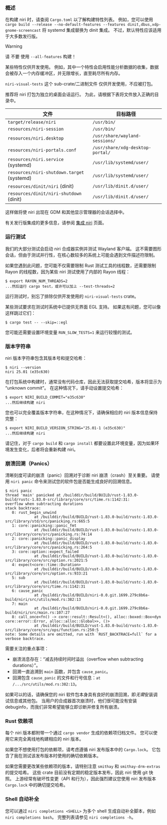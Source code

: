 ### 概述

在构建 niri 时，请查阅 `Cargo.toml` 以了解构建特性列表。
例如，您可以使用 `cargo build --release --no-default-features --features dinit,dbus,xdp-gnome-screencast` 将 systemd 集成替换为 dinit 集成。
不过，默认特性应该适用于大多数发行版。

> [!WARNING]
> 请 不要 使用 `--all-features` 构建！
>
> 某些特性仅供开发使用。
> 例如，其中一个特性会启用性能分析数据的收集，数据会被存入一个内存缓冲区，并无限增长，直至耗尽所有内存。

`niri-visual-tests` 这个 sub-crate/二进制文件 仅供开发使用，不应被打包。

推荐将 niri 打包为独立的桌面会话运行。
为此，请根据下表将文件放入正确的目录中。

| 文件 | 目标路径 |
| ---- | ----------- |
| `target/release/niri` | `/usr/bin/` |
| `resources/niri-session` | `/usr/bin/` |
| `resources/niri.desktop` | `/usr/share/wayland-sessions/` |
| `resources/niri-portals.conf` | `/usr/share/xdg-desktop-portal/` |
| `resources/niri.service` (systemd) | `/usr/lib/systemd/user/` |
| `resources/niri-shutdown.target` (systemd) | `/usr/lib/systemd/user/` |
| `resources/dinit/niri` (dinit) | `/usr/lib/dinit.d/user/` |
| `resources/dinit/niri-shutdown` (dinit) | `/usr/lib/dinit.d/user/` |

这样做将使 niri 出现在 GDM 和其他显示管理器的会话选择中。

有关发行版集成的更多信息，请参阅 [集成 niri](./Integrating-niri.md) 页面。

### 运行测试

我们的大部分测试会启动 niri 合成器实例并测试 Wayland 客户端。
这不需要图形会话，但由于测试并行性，在核心数较多的系统上可能会遇到文件描述符限制。

如果您遇到此问题，您可能不仅需要限制 Rust 测试工具的线程数，还需要限制 Rayon 的线程数，因为某些 niri 测试使用了内部的 Rayon 线程：

```
$ export RAYON_NUM_THREADS=2
...然后运行 cargo test，或许可以加上 --test-threads=2
```

运行测试时，别忘了排除仅供开发使用的 `niri-visual-tests` crate。

某些测试要求在测试时系统中已提供无界面 EGL 支持。
如果这有问题，您可以像这样跳过它们：

```
$ cargo test -- --skip=::egl
```

您可能还需要设置环境变量 `RUN_SLOW_TESTS=1` 来运行较慢的测试。

### 版本字符串

niri 版本字符串包含其版本号和提交哈希：

```
$ niri --version
niri 25.01 (e35c630)
```

在打包系统中构建时，通常没有代码仓库，因此无法获取提交哈希，版本将显示为 “unknown commit”。
在这种情况下，请手动设置提交哈希：

```
$ export NIRI_BUILD_COMMIT="e35c630"
...然后继续构建 niri
```

您也可以完全覆盖版本字符串，在这种情况下，请确保相应的 niri 版本信息保持完整：

```
$ export NIRI_BUILD_VERSION_STRING="25.01-1 (e35c630)"
...然后继续构建 niri
```

请记住，对于 `cargo build` 和 `cargo install` 都要设置此环境变量，因为如果环境发生变化，后者将会重新构建 niri。

### 崩溃回溯（Panics）

清晰刻度可读的崩溃（panic）回溯对于诊断 niri 崩溃（crash）至关重要。
请使用 `niri panic` 命令来测试您的软件包是否能生成良好的回溯信息。

```
$ niri panic
thread 'main' panicked at /builddir/build/BUILD/rust-1.83.0-build/rustc-1.83.0-src/library/core/src/time.rs:1142:31:
overflow when subtracting durations
stack backtrace:
   0: rust_begin_unwind
             at /builddir/build/BUILD/rust-1.83.0-build/rustc-1.83.0-src/library/std/src/panicking.rs:665:5
   1: core::panicking::panic_fmt
             at /builddir/build/BUILD/rust-1.83.0-build/rustc-1.83.0-src/library/core/src/panicking.rs:74:14
   2: core::panicking::panic_display
             at /builddir/build/BUILD/rust-1.83.0-build/rustc-1.83.0-src/library/core/src/panicking.rs:264:5
   3: core::option::expect_failed
             at /builddir/build/BUILD/rust-1.83.0-build/rustc-1.83.0-src/library/core/src/option.rs:2021:5
   4: expect<core::time::Duration>
             at /builddir/build/BUILD/rust-1.83.0-build/rustc-1.83.0-src/library/core/src/option.rs:933:21
   5: sub
             at /builddir/build/BUILD/rust-1.83.0-build/rustc-1.83.0-src/library/core/src/time.rs:1142:31
   6: cause_panic
             at /builddir/build/BUILD/niri-0.0.git.1699.279c8b6a-build/niri/src/utils/mod.rs:382:13
   7: main
             at /builddir/build/BUILD/niri-0.0.git.1699.279c8b6a-build/niri/src/main.rs:107:27
   8: call_once<fn() -> core::result::Result<(), alloc::boxed::Box<dyn core::error::Error, alloc::alloc::Global>>, ()>
             at /builddir/build/BUILD/rust-1.83.0-build/rustc-1.83.0-src/library/core/src/ops/function.rs:250:5
note: Some details are omitted, run with `RUST_BACKTRACE=full` for a verbose backtrace.
```

需要关注的重点事项：

- 崩溃消息存在：“减去持续时间时溢出（overflow when subtracting durations）”。
- 回溯一直追溯到 `main` 函数，并包含 `cause_panic`。
- 回溯包含 `cause_panic` 的文件和行号信息：`at /.../src/utils/mod.rs:382:13`。

如果可以的话，请确保您的 niri 软件包本身具有良好的崩溃回溯，即*无需*安装调试信息或其他包。
当用户的合成器首次崩溃时，他们很可能没有安装 debuginfo，而我们非常希望能够立即诊断并修复所有崩溃。

### Rust 依赖项

每个 niri 版本都附带一个通过 `cargo vendor` 生成的依赖项归档文件。
您可以使用它来完全离线地构建相应的 niri 版本。

如果您不想使用打包的依赖项，请考虑遵循 niri 发布版本中的 `Cargo.lock`。
它包含了我在测试该发布版本时使用的确切依赖版本。

如果您需要更改某些依赖项的版本，请特别注意 `smithay` 和 `smithay-drm-extras` 的提交哈希。
这些 crate 目前没有定期的稳定版本发布，因此 niri 使用 git 快照。
上游经常有破坏性变更（API 和行为），因此强烈建议您使用 niri 发布版本 `Cargo.lock` 中的确切提交哈希。

### Shell 自动补全

您可以通过 `niri completions <SHELL>` 为多个 shell 生成自动补全脚本，例如 `niri completions bash`。
完整列表请参见 `niri completions -h`。
